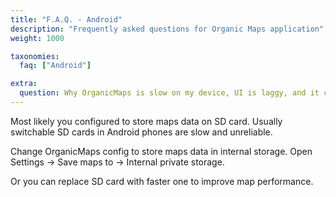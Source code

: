 ```yaml
---
title: "F.A.Q. - Android"
description: "Frequently asked questions for Organic Maps application"
weight: 1000

taxonomies:
  faq: ["Android"]

extra:
  question: Why OrganicMaps is slow on my device, UI is laggy, and it crashes randomly?
---
```


Most likely you configured to store maps data on SD card. Usually switchable SD cards in Android phones are slow and unreliable.

Change OrganicMaps config to store maps data in internal storage. Open Settings → Save maps to → Internal private storage.

Or you can replace SD card with faster one to improve map performance.

